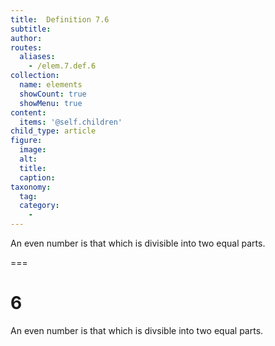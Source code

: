 ```yaml
---
title:  Definition 7.6
subtitle: 
author:
routes:
  aliases:
    - /elem.7.def.6
collection:
  name: elements
  showCount: true
  showMenu: true
content:
  items: '@self.children'
child_type: article
figure:
  image:
  alt:
  title:
  caption:
taxonomy:
  tag:
  category:
    - 
---
```


<p> An <hi rend="bold">even number</hi> is that which is divisible into two equal parts.</p>

===

<h1>6</h1>
<p> An <span class="bold">even number</span> is that which is divsible into two equal parts.</p>
